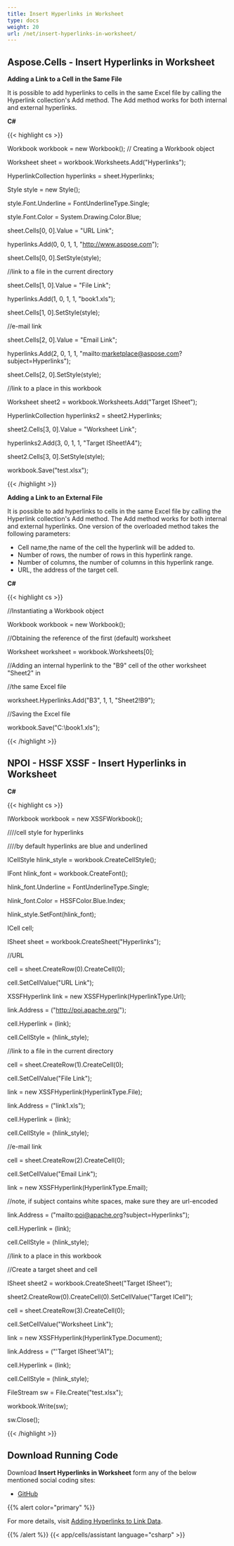 ```yaml
---
title: Insert Hyperlinks in Worksheet
type: docs
weight: 20
url: /net/insert-hyperlinks-in-worksheet/
---
```


## **Aspose.Cells - Insert Hyperlinks in Worksheet**
**Adding a Link to a Cell in the Same File**

It is possible to add hyperlinks to cells in the same Excel file by calling the Hyperlink collection's Add method. The Add method works for both internal and external hyperlinks.

**C#**

{{< highlight cs >}}

 Workbook workbook = new Workbook(); // Creating a Workbook object

Worksheet sheet = workbook.Worksheets.Add("Hyperlinks");

HyperlinkCollection hyperlinks = sheet.Hyperlinks;

Style style = new Style();

style.Font.Underline = FontUnderlineType.Single;

style.Font.Color = System.Drawing.Color.Blue;

sheet.Cells[0, 0].Value = "URL Link";

hyperlinks.Add(0, 0, 1, 1, "http://www.aspose.com");

sheet.Cells[0, 0].SetStyle(style);

//link to a file in the current directory

sheet.Cells[1, 0].Value = "File Link";

hyperlinks.Add(1, 0, 1, 1, "book1.xls");

sheet.Cells[1, 0].SetStyle(style);

//e-mail link

sheet.Cells[2, 0].Value = "Email Link";

hyperlinks.Add(2, 0, 1, 1, "mailto:marketplace@aspose.com?subject=Hyperlinks");

sheet.Cells[2, 0].SetStyle(style);

//link to a place in this workbook

Worksheet sheet2 = workbook.Worksheets.Add("Target ISheet");

HyperlinkCollection hyperlinks2 = sheet2.Hyperlinks;

sheet2.Cells[3, 0].Value = "Worksheet Link";

hyperlinks2.Add(3, 0, 1, 1, "Target ISheet!A4");

sheet2.Cells[3, 0].SetStyle(style);

workbook.Save("test.xlsx");


{{< /highlight >}}

**Adding a Link to an External File**

It is possible to add hyperlinks to cells in the same Excel file by calling the Hyperlink collection's Add method. The Add method works for both internal and external hyperlinks. One version of the overloaded method takes the following parameters:

- Cell name,the name of the cell the hyperlink will be added to.
- Number of rows, the number of rows in this hyperlink range.
- Number of columns, the number of columns in this hyperlink range.
- URL, the address of the target cell.

**C#**

{{< highlight cs >}}

 //Instantiating a Workbook object

Workbook workbook = new Workbook();

//Obtaining the reference of the first (default) worksheet

Worksheet worksheet = workbook.Worksheets[0];

//Adding an internal hyperlink to the "B9" cell of the other worksheet "Sheet2" in

//the same Excel file

worksheet.Hyperlinks.Add("B3", 1, 1, "Sheet2!B9");

//Saving the Excel file

workbook.Save("C:\\book1.xls");

{{< /highlight >}}
## **NPOI - HSSF XSSF - Insert Hyperlinks in Worksheet**
**C#**

{{< highlight cs >}}

 IWorkbook workbook = new XSSFWorkbook();

////cell style for hyperlinks

////by default hyperlinks are blue and underlined

ICellStyle hlink_style = workbook.CreateCellStyle();

IFont hlink_font = workbook.CreateFont();

hlink_font.Underline = FontUnderlineType.Single;

hlink_font.Color = HSSFColor.Blue.Index;

hlink_style.SetFont(hlink_font);

ICell cell;

ISheet sheet = workbook.CreateSheet("Hyperlinks");

//URL

cell = sheet.CreateRow(0).CreateCell(0);

cell.SetCellValue("URL Link");

XSSFHyperlink link = new XSSFHyperlink(HyperlinkType.Url);

link.Address = ("http://poi.apache.org/");

cell.Hyperlink = (link);

cell.CellStyle = (hlink_style);

//link to a file in the current directory

cell = sheet.CreateRow(1).CreateCell(0);

cell.SetCellValue("File Link");

link = new XSSFHyperlink(HyperlinkType.File);

link.Address = ("link1.xls");

cell.Hyperlink = (link);

cell.CellStyle = (hlink_style);

//e-mail link

cell = sheet.CreateRow(2).CreateCell(0);

cell.SetCellValue("Email Link");

link = new XSSFHyperlink(HyperlinkType.Email);

//note, if subject contains white spaces, make sure they are url-encoded

link.Address = ("mailto:poi@apache.org?subject=Hyperlinks");

cell.Hyperlink = (link);

cell.CellStyle = (hlink_style);

//link to a place in this workbook

//Create a target sheet and cell

ISheet sheet2 = workbook.CreateSheet("Target ISheet");

sheet2.CreateRow(0).CreateCell(0).SetCellValue("Target ICell");

cell = sheet.CreateRow(3).CreateCell(0);

cell.SetCellValue("Worksheet Link");

link = new XSSFHyperlink(HyperlinkType.Document);

link.Address = ("'Target ISheet'!A1");

cell.Hyperlink = (link);

cell.CellStyle = (hlink_style);

FileStream sw = File.Create("test.xlsx");

workbook.Write(sw);

sw.Close();

{{< /highlight >}}
## **Download Running Code**
Download **Insert Hyperlinks in Worksheet** form any of the below mentioned social coding sites:

- [GitHub](https://github.com/aspose-cells/Aspose.Cells-for-.NET/releases/download/Aspose.Cells_vs_NPOI_1.0/Insert.Hyperlinks.In.Worksheet.Aspose.Cells.zip)

{{% alert color="primary" %}} 

For more details, visit [Adding Hyperlinks to Link Data](/cells/net/adding-hyperlinks-to-link-data-in-aspose-cells/).

{{% /alert %}}
{{< app/cells/assistant language="csharp" >}}